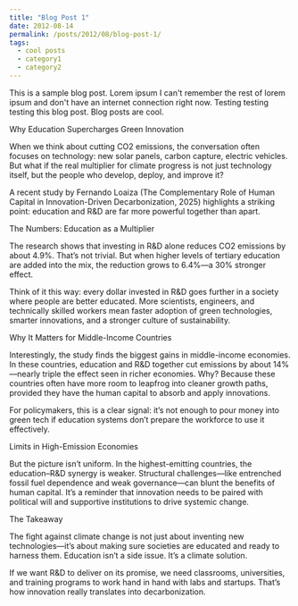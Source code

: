 ```yaml
---
title: "Blog Post 1"
date: 2012-08-14
permalink: /posts/2012/08/blog-post-1/
tags:
  - cool posts
  - category1
  - category2
---
```




This is a sample blog post. Lorem ipsum I can't remember the rest of lorem ipsum and don't have an internet connection right now. Testing testing testing this blog post. Blog posts are cool.

Why Education Supercharges Green Innovation

When we think about cutting CO2 emissions, the conversation often focuses on technology: new solar panels, carbon capture, electric vehicles. But what if the real multiplier for climate progress is not just technology itself, but the people who develop, deploy, and improve it?

A recent study by Fernando Loaiza (The Complementary Role of Human Capital in Innovation-Driven Decarbonization, 2025) highlights a striking point: education and R&D are far more powerful together than apart.

The Numbers: Education as a Multiplier

The research shows that investing in R&D alone reduces CO2 emissions by about 4.9%. That’s not trivial. But when higher levels of tertiary education are added into the mix, the reduction grows to 6.4%—a 30% stronger effect.

Think of it this way: every dollar invested in R&D goes further in a society where people are better educated. More scientists, engineers, and technically skilled workers mean faster adoption of green technologies, smarter innovations, and a stronger culture of sustainability.

Why It Matters for Middle-Income Countries

Interestingly, the study finds the biggest gains in middle-income economies. In these countries, education and R&D together cut emissions by about 14%—nearly triple the effect seen in richer economies. Why? Because these countries often have more room to leapfrog into cleaner growth paths, provided they have the human capital to absorb and apply innovations.

For policymakers, this is a clear signal: it’s not enough to pour money into green tech if education systems don’t prepare the workforce to use it effectively.

Limits in High-Emission Economies

But the picture isn’t uniform. In the highest-emitting countries, the education–R&D synergy is weaker. Structural challenges—like entrenched fossil fuel dependence and weak governance—can blunt the benefits of human capital. It’s a reminder that innovation needs to be paired with political will and supportive institutions to drive systemic change.

The Takeaway

The fight against climate change is not just about inventing new technologies—it’s about making sure societies are educated and ready to harness them. Education isn’t a side issue. It’s a climate solution.

If we want R&D to deliver on its promise, we need classrooms, universities, and training programs to work hand in hand with labs and startups. That’s how innovation really translates into decarbonization.
